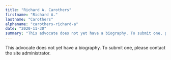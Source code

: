 ```yaml
---
title: "Richard A. Carothers"
firstname: "Richard A."
lastname: "Carothers"
alphaname: "carothers-richard-a"
date: "2020-11-30"
summary: "This advocate does not yet have a biography. To submit one, please contact the site administrator."
---
```

This advocate does not yet have a biography. To submit one, please contact the site administrator.

